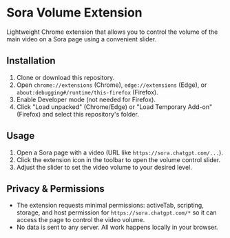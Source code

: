 # Sora Volume Extension

Lightweight Chrome extension that allows you to control the volume of the main video on a Sora page using a convenient slider.

## Installation
1. Clone or download this repository.
2. Open `chrome://extensions` (Chrome), `edge://extensions` (Edge), or `about:debugging#/runtime/this-firefox` (Firefox).
3. Enable Developer mode (not needed for Firefox).
4. Click "Load unpacked" (Chrome/Edge) or "Load Temporary Add-on" (Firefox) and select this repository's folder.

## Usage
1. Open a Sora page with a video (URL like `https://sora.chatgpt.com/...`).
2. Click the extension icon in the toolbar to open the volume control slider.
3. Adjust the slider to set the video volume to your desired level.

## Privacy & Permissions
- The extension requests minimal permissions: activeTab, scripting, storage, and host permission for `https://sora.chatgpt.com/*` so it can access the page to control the video volume.
- No data is sent to any server. All work happens locally in your browser.
